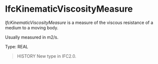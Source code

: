 # IfcKinematicViscosityMeasure

_IfcKinematicViscosityMeasure_ is a measure of the viscous resistance of a medium to a moving body.

Usually measured in m2/s.

Type: REAL

> HISTORY New type in IFC2.0.

